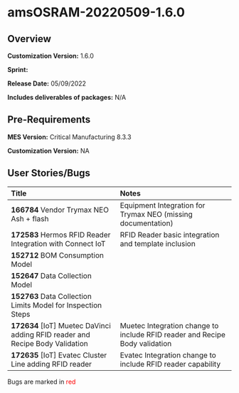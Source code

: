﻿# amsOSRAM-20220509-1.6.0

## Overview

**Customization Version:** 1.6.0

**Sprint:** 

**Release Date:** 05/09/2022

**Includes deliverables of packages:** N/A

## Pre-Requirements

**MES Version:** Critical Manufacturing 8.3.3

**Customization Version:** NA

## User Stories/Bugs

| Title        | Notes            |
| :----------- | :--------------- |
| **166784** Vendor Trymax NEO  Ash + flash | Equipment Integration for Trymax NEO (missing documentation) |
| **172583** Hermos RFID Reader Integration with Connect IoT | RFID Reader basic integration and template inclusion |
| **152712** BOM Consumption Model |
| **152647** Data Collection Model |
| **152763** Data Collection Limits Model for Inspection Steps |
| **172634** [IoT] Muetec DaVinci adding RFID reader and Recipe Body Validation | Muetec Integration change to include RFID reader and Recipe Body validation |
| **172635** [IoT] Evatec Cluster Line adding RFID reader | Evatec Integration change to include RFID reader capability |

Bugs are marked in <span style='color:red'>red</span>

